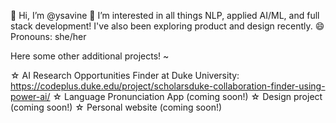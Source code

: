 👋 Hi, I’m @ysavine
🧠 I’m interested in all things NLP, applied AI/ML, and full stack development! I've also been exploring product and design recently.
😄 Pronouns: she/her

Here some other additional projects! ~

☆ AI Research Opportunities Finder at Duke University: https://codeplus.duke.edu/project/scholarsduke-collaboration-finder-using-power-ai/ 
☆ Language Pronunciation App (coming soon!)
☆ Design project (coming soon!)
☆ Personal website (coming soon!)
